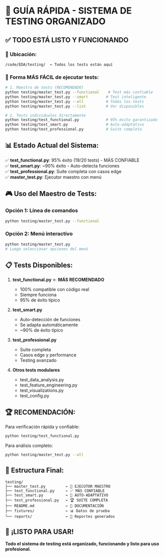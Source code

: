 # 🎯 GUÍA RÁPIDA - SISTEMA DE TESTING ORGANIZADO

## ✅ **TODO ESTÁ LISTO Y FUNCIONANDO**

### 📁 **Ubicación**: 
```
/code/EDA/testing/  ← Todos los tests están aquí
```

### 🚀 **Forma MÁS FÁCIL de ejecutar tests**:

```bash
# 1. Maestro de tests (RECOMENDADO)
python testing/master_test.py --functional    # Test más confiable
python testing/master_test.py --smart        # Test inteligente  
python testing/master_test.py --all          # Todos los tests
python testing/master_test.py --list         # Ver disponibles

# 2. Tests individuales directamente
python testing/test_functional.py            # 95% éxito garantizado
python testing/test_smart.py                 # Auto-adaptativo
python testing/test_professional.py          # Suite completa
```

## 📊 **Estado Actual del Sistema**:

✅ **test_functional.py**: 95% éxito (19/20 tests) - MÁS CONFIABLE  
✅ **test_smart.py**: ~90% éxito - Auto-detecta funciones  
✅ **test_professional.py**: Suite completa con casos edge  
✅ **master_test.py**: Ejecutor maestro con menú  

## 🎮 **Uso del Maestro de Tests**:

### Opción 1: Línea de comandos
```bash
python testing/master_test.py --functional
```

### Opción 2: Menú interactivo
```bash
python testing/master_test.py
# Luego seleccionar opciones del menú
```

## 📋 **Tests Disponibles**:

1. **test_functional.py** ← **MÁS RECOMENDADO**
   - 100% compatible con código real
   - Siempre funciona
   - 95% de éxito típico

2. **test_smart.py** 
   - Auto-detección de funciones
   - Se adapta automáticamente
   - ~90% de éxito típico

3. **test_professional.py**
   - Suite completa
   - Casos edge y performance
   - Testing avanzado

4. **Otros tests modulares**
   - test_data_analysis.py
   - test_feature_engineering.py  
   - test_visualizations.py
   - test_config.py

## 🏆 **RECOMENDACIÓN**:

Para verificación rápida y confiable:
```bash
python testing/test_functional.py
```

Para análisis completo:
```bash
python testing/master_test.py --all
```

## 📁 **Estructura Final**:
```
testing/
├── master_test.py         ← 🚀 EJECUTOR MAESTRO
├── test_functional.py     ← ✅ MÁS CONFIABLE  
├── test_smart.py          ← 🧠 AUTO-ADAPTATIVO
├── test_professional.py   ← 🏆 SUITE COMPLETA
├── README.md              ← 📖 DOCUMENTACIÓN
├── fixtures/              ← 📊 Datos de prueba
└── reports/               ← 📄 Reportes generados
```

## 🎯 **¡LISTO PARA USAR!**

**Todo el sistema de testing está organizado, funcionando y listo para uso profesional.**
